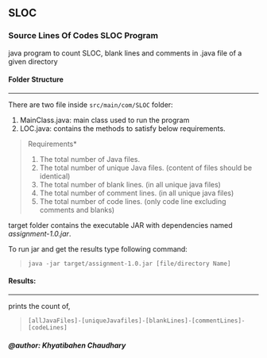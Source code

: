 ## SLOC
### Source Lines Of Codes SLOC Program
java program to count SLOC, blank lines and comments in .java file of a given directory

#### Folder Structure
---
There are two file inside `src/main/com/SLOC` folder:

1. MainClass.java: main class used to run the program
2. LOC.java: contains the methods to satisfy below requirements.

  > Requirements*
  > 1. The total number of Java files.
  > 2. The total number of unique Java files. (content of files should be identical)
  > 3. The total number of blank lines. (in all unique java files)
  > 4. The total number of comment lines. (in all unique java files)
  > 5. The total number of code lines. (only code line excluding comments and blanks)
 
target folder contains the executable JAR with dependencies named *assignment-1.0.jar*.

To run jar and get the results type following command:
>`java -jar target/assignment-1.0.jar [file/directory Name]`

#### Results:

---

prints the count of,

>`[allJavaFiles]-[uniqueJavafiles]-[blankLines]-[commentLines]-[codeLines]`

 ##### @author: Khyatibahen Chaudhary
